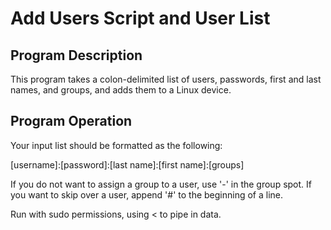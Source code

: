 # Add Users Script and User List

## Program Description

This program takes a colon-delimited list of users, passwords, first and last names, and groups, and adds them to a Linux device.

## Program Operation

Your input list should be formatted as the following:

[username]:[password]:[last name]:[first name]:[groups]

If you do not want to assign a group to a user, use '-' in the group spot.
If you want to skip over a user, append '#' to the beginning of a line.

Run with sudo permissions, using < to pipe in data.
